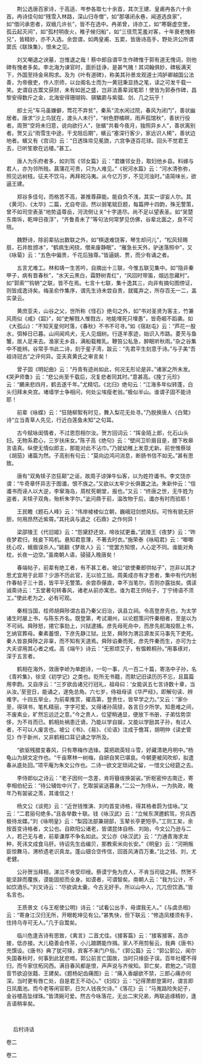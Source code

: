 <!-- { "loadSidebar": true } -->
　　荆公选唐百家诗，于高适、岑参各取七十余首，其次王建、皇甫冉各六十余首。冉诗佳句如“残雪入林路，深山归寺僧”，如“那堪闭永巷，闻道选良家”，如“借问承恩者，双蛾几许长”，皆不在选中。冉弟曾，诗亦工，如“寒磬虚空里，孤云起灭间”，如“孤村明夜火，稚子候归船”，如“三径荒芜羞对客，十年衰老愧称兄”，皆精妙，亦不入选。余尝谓，如两皇甫、五窦，皆唐诗高手，野处洪公所谓窦氏《联珠集》，恨未之见。

　　刘叉嘲退之谀墓，岂惟退之哉！蔡中郎自谓平生作碑惟于郭有道无愧词，则他碑有愧者多矣。李北海为谏官时，面折廷诤，是甚气魄！其词翰俱妙，碑板满天下，外国至持金帛购求。及为《叶有道碑》，称美其孙景龙观道士鸿胪卿越国公法善，为帝傲吏，作人宗师，以台阁名士而为一黄冠秉显扬之笔，读之可发千载一笑。史谓自古鬻文获财，未有如邕之盛，岂非法善辈润笔耶！使皆为郭泰作碑，昌黎安得数斤之金，北海安得珊瑚钩、骐驎罽与紫骝、剑、几之玩乎！

　　郎士元“车马虽嫌僻，莺花不弃贫”，秦系“流水闲过院，春风为闭门”，善状幽居者。唐求“沙上鸟犹在，渡头人未行”，“树色野橘暝，雨声孤馆秋”，善状行役者。周贺“空将未归意，说向欲行人”，张蠙“共看今夜月，独照异乡人”，善状离别者。贺又云“雨雪生中途，干戈阻后期”，蠙云“塞深行客少，家远识人稀”，善状边地者。蠙又有《宫词》云：“日透珠帘见冕旒，六宫争逐百花球。回头不觉君王去，已听笙歌在远楼。”甚工。

　　唐人为乐府者多，如刘驾《邻女篇》云：“君嫌邻女丑，取妇他乡县。料嫁与君人，亦为邻所贱。菖蒲花可贵，只为人难见。”《祝河水篇》云：“河水清弥弥，照见远树枝。征夫不饮马，再拜祝冯夷。从今亿万岁，不见河浊时。”语简味长，欲逼王建。

　　郑谷多佳句，而格苦不高，甚推尊薛能。能自负不浅，其实一谬妄人尔。其《黄河》、《太华》二篇，尤自夸诩，然以弱笔赋巨题，每篇押十四韵，殊无警策，曾不如司空表圣“地势遥尊岳，河流侧让关”十字道尽。尚不足以望表圣。如“吴楚东南坼，乾坤日夜浮”，“齐鲁青未了”等句法何常梦见仿佛，谷辈北面之，良不可晓。

　　魏野诗，除前辈拈出数联之外，如“棋退难饶客，琴生却问儿”，“松风轻赐扇，石井胜颁冰”，“鹤病生闲挠，僧来废静眠”，“雁急长天外，驴迷落照中”，又《咏菊》云：“五色中偏贵，千花后独尊。”皆逼姚、贾，而少有诵之者。

　　五言尤难工。林和靖一生苦吟，自摘出十三联，今惟五联见集中。如“隐非秦甲子，病有晋春秋”，“水天云黑白，霜野树青红”，“风回时带笛，烟远忽藏村”。如“郭索”“钩辀”之联，皆不在焉。七言十七联，集十逸其三，向非有摘句图傍证，则皆成逸诗矣。梅圣俞作集序，谓先生诗未尝自贵，就辄弃之，所存百无一二，盖实录云。

　　黄庶亚夫，山谷之父，世所称《怪石》绝句之外，如“书对圣贤为客主，竹兼风雨似《咸》《韶》”，如“史解戮人惟戮古，地能埋死只埋愚”，皆奇崛不蹈袭。如《大孤山》：“不知天星何时落，《春秋》不书不可寻。”如《宿赵屯》云：“芦花一股水，弭棹日已暮。山间闻鸡犬，无人见烟树。行逐羊豕迹，始识入市路。菱芡与鱼蟹，居人足来去。渔家无乡县，满船载稚乳。鞭笞公私急，醉眠听秋雨。”杂之谷集中不能辨。谷常手书此二诗，刻于星子湾，跋云：“先君平生刻意于诗。”与子美“吾祖诗冠古”之评何异。亚夫真黄氏之审言矣！

　　曾子固《明妃曲》云：“丹青有迹尚如此，何况无形论是非。”诸家之所未发。《哭尹师鲁》云：“悲公尚至千载后，况复悲者同其时。”意甚高。《挽丁元珍》云：“鵩来悲四月，鹤去遂千年。”尤精切。《北归》绝句云：“江海多年似转蓬，白头归拜未央宫。堵墙学士争相问，何处尘埃瘦老翁。”极似半山。谁谓子固不能诗耶！

　　前辈《咏蝶》云：“狂随柳絮有时见，舞入梨花无处寻。”乃脱换唐人《白鹭》诗“立当青草人先见，行近白莲鱼未知”之句耳。

　　古今赋咏闺情者，不过恩怨相尔汝。贺方回词云：“挥金陌上郎，化石山头妇。无物系君心，三岁扶床女。”陈子高《绝句》云：“壁间卫玠眉目是，膝下枚皋言语真。纵使无情似郎主，那能对此不沾巾。”乃就幼稚上发意尤新。前世惟蔡琰《胡笳》诸篇为然。子高别有句云：“莫向边鸿问消息，断肠书信不如无。”甚有思致。

　　唐有“双角犊子恣狂颠”之谣，故周子谅弹牛仙客，以为姓符谶书。李文饶亦谓：“牛奇章怀异志于图谶，恨不族之。”又欲以太牢少长俱置之法。朱新仲云：“信谶书而诬人以大逆，李窜海岛，周杖死朝堂，报也。”又云：“终唐之世，无牛姓为盗者，夫犊子双角，殆析朱字尔。”泚问鼎于前，温改物于后，谶亦有时而验耶！

　　王民瞻《题石人峰》云：“伟岸棱棱似立朝，巍峨冠剑想风标。可怜有貌无肝胆，何用昂然近紫霄。”其托讽与退之《石鼎》之作何异！

　　梁邵陵王《代旧姬》云：“怨黛舒还敛，啼妆拭更垂。”武陵王《夜梦》云：“昨夜梦君归，贱妾下鸣机。悬知君意薄，不著去时衣。”施荣泰《咏昭君》云：“唧唧抚心叹，蛾眉误杀人。”姚翻《梦故人》云：“觉罢方知恨，人心定不同。谁能对角枕，长夜一边空。”虽南朝人语，骎骎入晚唐矣！

　　春端帖子，前辈有绝工者，有不甚工者。坡公“欲使秦郎供帖子”，岂非以其才思尤宜用于此耶？少游不历此官，无以验工拙。周美成亦有才思者，集中有代内制作春帖子三十首，皆平平无警策。余尝忝儤直，幸不当笔尔，否则亦露拙矣。偶读诚斋诗云：“玉堂著句转春风，诸老从前亦寓忠。谁为君王供帖子，丁宁绮语不须工。”使此老为之，必有可观。

　　秦相当国，桂师胡舜陟谓古县乃秦父旧治，讽县立祠。令高登彦先也，为太学诸生时屡上书，与陈东齐名。既登第，考试潮州，以论题策问忤秦相者，至是以为不可祠。舜陟怒，捃它事劾上，兴狱逮捕。彦先母死舟中，而彦先航海投匦上书，乞纳官葬母。秦素蓄恨，下彦先静江狱。比至，舜陟为渭吕源发买马事先下吏死。秦人皆哀舜陟之非辜，而不知有天道焉。舜陟谄秦而死，彦先忤秦而生，亦可为士大夫谬用其心者之戒。高《端午》诗云：“无邪烦艾子，有愠赖桐孙。”用事琢对，深于五言者。

　　鹤相在海外，效唐李峤为单题诗，一句一事，凡一百二十篇，寄洛中子孙，名《青衿集》，徐坚《初学记》之类也。贬所无书籍，而默记旧读历历不忘，且篇篇用李韵。又自序云：“三岁欲齿诸兄行冠礼，祖母曰：‘女能讽五七言诗数十章，当从汝。’至翌日，能诵之，遂免总角。六七岁，侍祖母读《华严经》，即解句读、辨难字。十四五举业，为前辈推赏，擢高第，登贵仕，皆早学之力。”又云：“家仆至，得琪书，笔札精丽，字字可爱。又得诸孙简牍，各言日夕所学。知患难之间，不废素业，旷然忘远迁之意。”今之贵人，位望稍通显，便放下书册，子弟怙势崇侈，为不肖而已。鹤相处祸患迁谪，乃能以学自娱，又能以学励其子孙，有过人者，不可以人废言也。坡公《书》、《易》、《论语》注成于儋耳，胡明仲《读史管见》作于新州，又非鹤相口耳记诵之学所及。

　　“欲驱残腊变春风，只有寒梅作选锋。莫把疏英轻斗雪，好藏清艳月明中。”杨龟山为胡文定作也。“千亩寒林一树梅，自妍自笑已堪哀。今朝更被风吹却，拟遣春从底处回。”项平庵为朱文公作也。二诗一欲文定琐闼之留，一惜文公经筵之去。

　　李侍郎似之诗云：“老子因何一念差，肯将簮绂换袈裟。”折枢密仲古南迁，寄李相伯纪云：“待公辅佐中兴了，乞取袈裟送暮身。”二公一为侍从，一为执政，晚年乃有袈裟之羡，其谁信之！

　　杨文公《谈苑》云：“近世钱惟演、刘均首变诗格，得其格者蔚为佳咏。”又云：“二君丽句绝多。”且各举数十联。钱《咏汉武》云：“立候东溟邀鹤驾，穷兵西极待龙媒。”刘《咏明皇》云：“梨园法部兼胡部，玉辇长亭更短亭。”工则工矣，余按首变诗格者，文公也。自欧阳公诸老，皆谓昆体自杨、刘始，今文公乃逊与二人，若己无与者，前辈谦厚不争名如此。文公亦《咏汉武》云：“力通青海求龙种，死讳文成食马肝。待诏先生齿编贝，那教索米向长安。”《明皇》云：“河朔叛臣惊舞马，渭桥遗老识真龙。蓬山钿合空传信，回首风涛百万重。”比之钱、刘，尤老健。

　　公孙贺当拜相，涕泣不肯受印绶。蔡谟宁免为庶人，不肯当司徒之拜。然贺不能坚辞而覆族，谟能固拒而全身。如谟者，可谓智矣。南朝人云：“我为公计，不如饮酒乐。”刘叉诗云：“尽欲调太羹，今古无好手。所以山中人，兀兀但饮酒。”皆名言也。

　　王质景文《与王枢使公明》诗云：“试看公出手，毋谓我无人。”《与虞丞相》云：“寄身江汉归无所，开眼乾坤见有公。”甚隽快，但下联云：“修造凤楼须有手，住持乌寺可无人。”几于自鬻矣。

　　临川危逢吉诗有思致，《禽言》二首尤佳。《接客篇》云：“接客接客，高亦接，低亦接。大儿稳善会传茶，小儿踉蹡能作揖。家人不用剪髻云，我典《唐书》充馔设。《唐书》典了犹可赎，宾客不来门户俗。”《郭公篇》云：“郭公郭公，闻尔失国春秋时，何事到此犹悲啼。郭公前言亡国故，当时只缘臣子误。百年社稷不得归，而今家住柘冈西。满目春风都是恨，声声说与齐侯知。郭亡矣，君勉之。”词意音节欲迫张籍、王建矣。《题杨妃齿痛图》云：“痛入香龈欲不禁，三郎心痛亦何深。当时更有唇亡处，自是君王不动心。”《妇叹》云：“记得萧郎登第时，谓言即日凤凰池。而今老等闲官职，日欠人钱夜欠诗。”《落花》云：“马嵬路险失妃子，金谷楼高坠绿珠。”皆清婉可爱。然古今咏落花，无出二宋兄弟，两联追琢精妙，逢吉语稍率矣。 
　
 
　



　
后村诗话
　
　

卷二 

卷二
